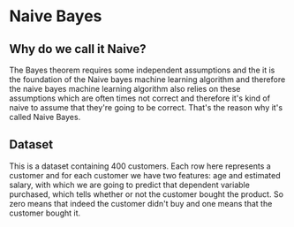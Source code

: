 # Naive Bayes

## Why do we call it Naive?
The Bayes theorem requires some independent assumptions and the it is the foundation of the Naive bayes machine learning algorithm and therefore the naive bayes machine learning
algorithm also relies on these assumptions which are often times not correct and therefore it's kind of naive to assume that they're going to be correct. That's the reason why it's called Naive Bayes.

## Dataset
This is a dataset containing 400 customers. Each row here represents a customer and for each customer we have two features: age and estimated salary, with which we are going to predict that dependent variable
purchased, which tells whether or not the customer bought the product. So zero means that indeed the customer didn't buy and one means that the customer bought it.

